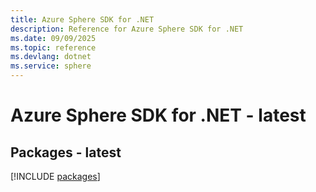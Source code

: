 ```yaml
---
title: Azure Sphere SDK for .NET
description: Reference for Azure Sphere SDK for .NET
ms.date: 09/09/2025
ms.topic: reference
ms.devlang: dotnet
ms.service: sphere
---
```

# Azure Sphere SDK for .NET - latest
## Packages - latest
[!INCLUDE [packages](sphere-index.md)]